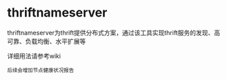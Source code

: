 # thriftnameserver

thriftnameserver为thrift提供分布式方案，通过该工具实现thrift服务的发现、高可靠、负载均衡、水平扩展等

详细用法请参考wiki

`后续会增加节点健康状况报告`